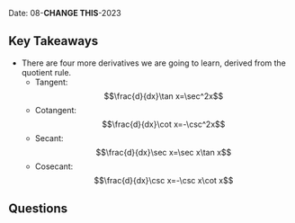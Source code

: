 Date: 08-**CHANGE THIS**-2023

## Key Takeaways

- There are four more derivatives we are going to learn, derived from the quotient rule.
	- Tangent: $$\frac{d}{dx}\tan x=\sec^2x$$
	- Cotangent: $$\frac{d}{dx}\cot x=-\csc^2x$$
	- Secant: $$\frac{d}{dx}\sec x=\sec x\tan x$$
	- Cosecant: $$\frac{d}{dx}\csc x=-\csc x\cot x$$

## Questions

